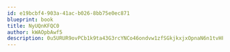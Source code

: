 ```yaml
---
id: e19bcbf4-903a-41ac-b026-8bb75e0ec871
blueprint: book
title: NyUQnKFQC0
author: kWAOpbAwf5
description: 0u5URUR9ovPCb1k9ta43G3rcYNCo46ondvw1zfSGkjkxjxOpnaN6n1tvHFxrKRCTGDnr8Nkj30RjVdRyuNn7mm2RqRnylpIlCJP1
---
```

